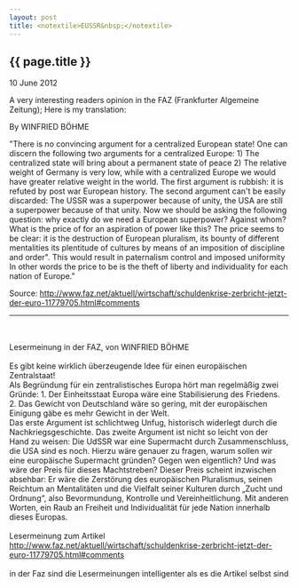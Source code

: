 ```yaml
---
layout: post
title: <notextile>EUSSR&nbsp;</notextile>
---
```


{{ page.title }}
----------------

<p class="publish_date">
10 June 2012

</p>

A very interesting readers opinion in the FAZ (Frankfurter Algemeine Zeitung); Here is my translation:

By WINFRIED BÖHME

"There is no convincing argument for a centralized European state! One can discern the following two arguments for a centralized Europe: 1) The centralized state will bring about a permanent state of peace 2) The relative weight of Germany is very low, while with a centralized Europe we would have greater relative weight in the world.
The first argument is rubbish: it is refuted by post war European history. The second argument can't be easily discarded: The USSR was a superpower because of unity, the USA are still a superpower because of that unity. Now we should be asking the following question: why exactly do we need a European superpower? Against whom? What is the price of for an aspiration of power like this? The price seems to be clear: it is the destruction of European pluralism, its bounty of different mentalities its plentitude of cultures by means of an imposition of discipline and order". This would result in paternalism control and imposed uniformity
In other words the price to be is the theft of liberty and individuality for each nation of Europe."

Source: <a class="ot-anchor" href="http://www.faz.net/aktuell/wirtschaft/schuldenkrise-zerbricht-jetzt-der-euro-11779705.html#comments" rel="nofollow">http://www.faz.net/aktuell/wirtschaft/schuldenkrise-zerbricht-jetzt-der-euro-11779705.html#comments</a> 

------

<br><br>Lesermeinung in der FAZ, von WINFRIED B&Ouml;HME<br><br>Es gibt keine wirklich &uuml;berzeugende Idee f&uuml;r einen europ&auml;ischen Zentralstaat!<br>Als Begr&uuml;ndung f&uuml;r ein zentralistisches Europa h&ouml;rt man regelm&auml;&szlig;ig zwei Gr&uuml;nde: 1. Der Einheitsstaat Europa w&auml;re eine Stabilisierung des Friedens. 2. Das Gewicht von Deutschland w&auml;re so gering, mit der europ&auml;ischen Einigung g&auml;be es mehr Gewicht in der Welt.&nbsp;<br>Das erste Argument ist schlichtweg Unfug, historisch widerlegt durch die Nachkriegsgeschichte. Das zweite Argument ist nicht so leicht von der Hand zu weisen: Die UdSSR war eine Supermacht durch Zusammenschluss, die USA sind es noch. Hierzu w&auml;re genauer zu fragen, warum sollen wir eine europ&auml;ische Supermacht gr&uuml;nden? Gegen wen eigentlich? Und was w&auml;re der Preis f&uuml;r dieses Machtstreben? Dieser Preis scheint inzwischen absehbar: Er w&auml;re die Zerst&ouml;rung des europ&auml;ischen Pluralismus, seinen Reichtum an Mentalit&auml;ten und die Vielfalt seiner Kulturen durch &bdquo;Zucht und Ordnung&ldquo;, also Bevormundung, Kontrolle und Vereinheitlichung. Mit anderen Worten, ein Raub an Freiheit und Individualit&auml;t f&uuml;r jede Nation innerhalb dieses Europas.<br><br>Lesermeinung zum Artikel <a class="ot-anchor" href="http://www.faz.net/aktuell/wirtschaft/schuldenkrise-zerbricht-jetzt-der-euro-11779705.html#comments" rel="nofollow">http://www.faz.net/aktuell/wirtschaft/schuldenkrise-zerbricht-jetzt-der-euro-11779705.html#comments</a><br><br>in der Faz sind die Lesermeinungen intelligenter als es die Artikel selbst sind
